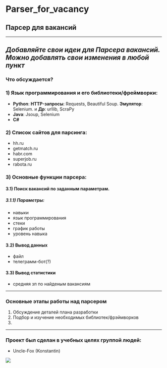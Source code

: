 # Parser_for_vacancy
## Парсер для вакансий
---
*Добавляйте свои идеи для Парсера вакансий. Можно добавлять свои изменения в любой пункт*
---
### Что обсуждается?

### 1) Язык программирования и его библиотеки/фреймворки:
- **Python**: **HTTP-запросы**: Requests, Beautiful Soup.  **Эмулятор**: Selenium. и **Др**: urllib, ScraPy
- **Java**: Jsoup, Selenium
- **C#**

### 2) Список сайтов для парсинга:
- hh.ru
- getmatch.ru
- habr.com
- superjob.ru
- rabota.ru

### 3) Основные функции парсера:

#### 3.1) Поиск вакансий по заданным параметрам.

##### 3.1.1) Параметры:
- навыки
- язык программирования
- стеки
- график работы
- уровень навыка

#### 3.2) Вывод данных
- файл
- телеграмм-бот(?)

#### 3.3) Вывод статистики
- средняя зп по найденым вакансиям

---
### Основные этапы работы над парсером
1) Обсуждение деталей плана разработки
2) Подбор и изучение необходимых библиотек/фрэймворков
3) 

---
### Проект был сделан в учебных целях группой людей:
- Uncle-Fox (Konstantin)

![](https://habrastorage.org/r/w1560/webt/dp/6l/ot/dp6lottiqapv2segkoa4qnvm8lu.png)
